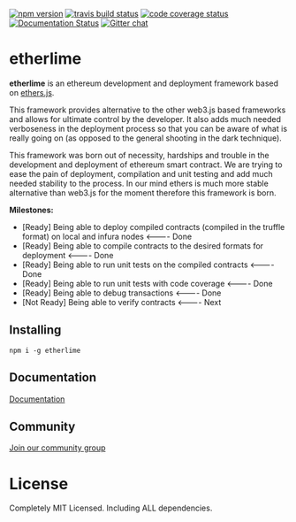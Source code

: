 [![npm version](https://badge.fury.io/js/etherlime.svg)](https://badge.fury.io/js/etherlime) 
[![travis build status](https://img.shields.io/travis/LimeChain/etherlime/master.svg)](https://travis-ci.org/LimeChain/etherlime)
[![code coverage status](https://img.shields.io/codecov/c/github/LimeChain/etherlime/master.svg)](https://codecov.io/gh/LimeChain/etherlime)
[![Documentation Status](https://readthedocs.org/projects/etherlime/badge/?version=latest)](https://etherlime.readthedocs.io/en/latest/?badge=latest)
[![Gitter chat](https://badges.gitter.im/lime-tech-talks/Lobby.png)](https://gitter.im/lime-tech-talks/Lobby)


# etherlime

**etherlime** is an ethereum development and deployment framework based on [ethers.js](https://github.com/ethers-io/ethers.js/).

This framework provides alternative to the other web3.js based frameworks and allows for ultimate control by the developer. It also adds much needed verboseness in the deployment process so that you can be aware of what is really going on (as opposed to the general shooting in the dark technique).

This framework was born out of necessity, hardships and trouble in the development and deployment of ethereum smart contract. We are trying to ease the pain of deployment, compilation and unit testing and add much needed stability to the process. In our mind ethers is much more stable alternative than web3.js for the moment therefore this framework is born.

**Milestones:**
 - [Ready] Being able to deploy compiled contracts (compiled in the truffle format) on local and infura nodes <---- Done
 - [Ready] Being able to compile contracts to the desired formats for deployment <---- Done
 - [Ready] Being able to run unit tests on the compiled contracts <---- Done
 - [Ready] Being able to run unit tests with code coverage <---- Done
 - [Ready] Being able to debug transactions <---- Done
 - [Not Ready] Being able to verify contracts <---- Next

## Installing

```
npm i -g etherlime
```

## Documentation

[Documentation](getting-started.md)

## Community

[Join our community group](https://t.me/etherlime/)

# License
Completely MIT Licensed. Including ALL dependencies.
